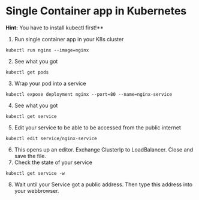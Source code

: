 # Single Container app in Kubernetes

**Hint:** You have to install kubectl first!**

1. Run single container app in your K8s cluster
```
kubectl run nginx --image=nginx
```
2. See what you got
```
kubectl get pods
```
3. Wrap your pod into a service 
```
kubectl expose deployment nginx --port=80 --name=nginx-service
```
4. See what you got
```
kubectl get service
```
5. Edit your service to be able to be accessed from the public internet
```
kubectl edit service/nginx-service
```
6. This opens up an editor. Exchange ClusterIp to LoadBalancer. Close and save the file.
7. Check the state of your service
```
kubectl get service -w
```
8. Wait until your Service got a public address. Then type this address into your webbrowser.
